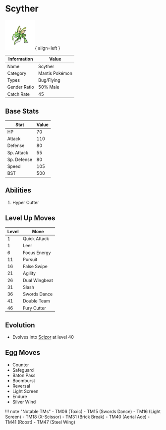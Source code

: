 # Scyther

![Scyther](../images/pokemon/123.png){ align=left }

| Information | Value |
|------------|--------|
| Name | Scyther |
| Category | Mantis Pokémon |
| Types | Bug/Flying |
| Gender Ratio | 50% Male |
| Catch Rate | 45 |

## Base Stats

| Stat | Value |
|------|-------|
| HP | 70 |
| Attack | 110 |
| Defense | 80 |
| Sp. Attack | 55 |
| Sp. Defense | 80 |
| Speed | 105 |
| BST | 500 |

## Abilities
1. Hyper Cutter

## Level Up Moves
| Level | Move |
|-------|------|
| 1 | Quick Attack |
| 1 | Leer |
| 6 | Focus Energy |
| 11 | Pursuit |
| 16 | False Swipe |
| 21 | Agility |
| 26 | Dual Wingbeat |
| 31 | Slash |
| 36 | Swords Dance |
| 41 | Double Team |
| 46 | Fury Cutter |

## Evolution
- Evolves into [Scizor](212-scizor.md) at level 40

## Egg Moves
- Counter
- Safeguard
- Baton Pass
- Boomburst
- Reversal
- Light Screen
- Endure
- Silver Wind

!!! note "Notable TMs"
    - TM06 (Toxic)
    - TM15 (Swords Dance)
    - TM16 (Light Screen)
    - TM18 (X-Scissor)
    - TM31 (Brick Break)
    - TM40 (Aerial Ace)
    - TM41 (Roost)
    - TM47 (Steel Wing)
